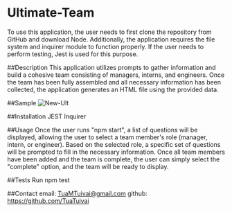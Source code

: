 # Ultimate-Team
To use this application, the user needs to first clone the repository from GitHub and download Node. Additionally, the application requires the file system and inquirer module to function properly. If the user needs to perform testing, Jest is used for this purpose.

##Description
This application utilizes prompts to gather information and build a cohesive team consisting of managers, interns, and engineers. Once the team has been fully assembled and all necessary information has been collected, the application generates an HTML file using the provided data.

##Sample 
![New-Ult](https://user-images.githubusercontent.com/110849412/223593031-fb50d414-97d3-47b9-bb43-aef592984679.gif)


##Installation
JEST
Inquirer 

##Usage
Once the user runs "npm start", a list of questions will be displayed, allowing the user to select a team member's role (manager, intern, or engineer). Based on the selected role, a specific set of questions will be prompted to fill in the necessary information. Once all team members have been added and the team is complete, the user can simply select the "complete" option, and the team will be ready to display.

##Tests
Run npm test

##Contact
email: TuaMTuivai@gmail.com
github: https://github.com/TuaTuivai
